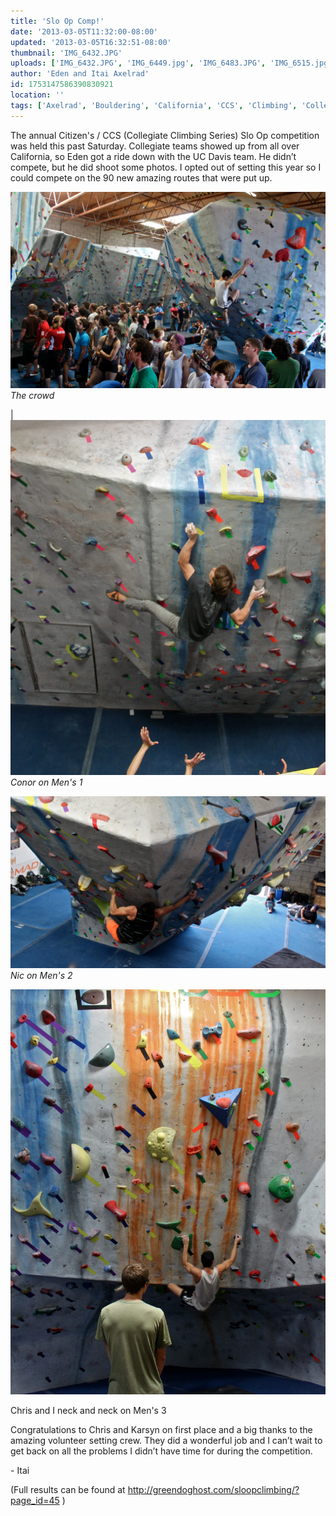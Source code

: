 ```yaml
---
title: 'Slo Op Comp!'
date: '2013-03-05T11:32:00-08:00'
updated: '2013-03-05T16:32:51-08:00'
thumbnail: 'IMG_6432.JPG'
uploads: ['IMG_6432.JPG', 'IMG_6449.jpg', 'IMG_6483.JPG', 'IMG_6515.jpg']
author: 'Eden and Itai Axelrad'
id: 1753147586390830921
location: ''
tags: ['Axelrad', 'Bouldering', 'California', 'CCS', 'Climbing', 'Collegiate', 'Competition', 'Eden', 'Itai', 'Slo Op']
---
```


The annual Citizen's / CCS (Collegiate Climbing Series) Slo Op competition was held this past Saturday. Collegiate teams showed up from all over California, so Eden got a ride down with the UC Davis team. He didn’t compete, but he did shoot some photos. I opted out of setting this year so I could compete on the 90 new amazing routes that were put up.

![image alt](uploads/IMG_6432.JPG)*The crowd*

| ![image alt](uploads/IMG_6449.jpg)*Conor on Men's 1*

![image alt](uploads/IMG_6483.JPG)*Nic on Men's 2*

![image alt](uploads/IMG_6515.jpg)

Chris and I neck and neck on Men's 3 

Congratulations to Chris and Karsyn on first place and a big thanks to the amazing volunteer setting crew. They did a wonderful job and I can’t wait to get back on all the problems I didn’t have time for during the competition.

\- Itai

(Full results can be found at <http://greendoghost.com/sloopclimbing/?page_id=45> )
